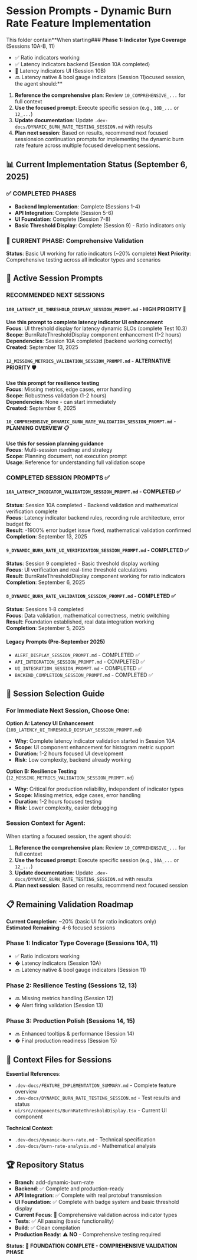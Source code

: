 # Session Prompts - Dynamic Burn Rate Feature Implementation

This folder contain**When starting### **Phase 1: Indicator Type Coverage** (Sessions 10A-B, 11)
- ✅ Ratio indicators working
- ✅ Latency indicators backend (Session 10A completed)
- 🚧 Latency indicators UI (Session 10B)
- 🔜 Latency native & bool gauge indicators (Session 11)ocused session, the agent should:**
1. **Reference the comprehensive plan**: Review `10_COMPREHENSIVE_...` for full context
2. **Use the focused prompt**: Execute specific session (e.g., `10B_...` or `12_...`)
3. **Update documentation**: Update `.dev-docs/DYNAMIC_BURN_RATE_TESTING_SESSION.md` with results
4. **Plan next session**: Based on results, recommend next focused sessionsion continuation prompts for implementing the dynamic burn rate feature across multiple focused development sessions.

## 📊 Current Implementation Status (September 6, 2025)

### **✅ COMPLETED PHASES** 
- **Backend Implementation**: Complete (Sessions 1-4)
- **API Integration**: Complete (Session 5-6) 
- **UI Foundation**: Complete (Session 7-8)
- **Basic Threshold Display**: Complete (Session 9) - Ratio indicators only

### **🚧 CURRENT PHASE: Comprehensive Validation**
**Status**: Basic UI working for ratio indicators (~20% complete)
**Next Priority**: Comprehensive testing across all indicator types and scenarios

## 🎯 Active Session Prompts

### **RECOMMENDED NEXT SESSIONS**

#### `10B_LATENCY_UI_THRESHOLD_DISPLAY_SESSION_PROMPT.md` - **HIGH PRIORITY** 🎯
**Use this prompt to complete latency indicator UI enhancement**  
**Focus**: UI threshold display for latency dynamic SLOs (complete Test 10.3)  
**Scope**: BurnRateThresholdDisplay component enhancement (1-2 hours)  
**Dependencies**: Session 10A completed (backend working correctly)  
**Created**: September 13, 2025

#### `12_MISSING_METRICS_VALIDATION_SESSION_PROMPT.md` - **ALTERNATIVE PRIORITY** 🛡️
**Use this prompt for resilience testing**  
**Focus**: Missing metrics, edge cases, error handling  
**Scope**: Robustness validation (1-2 hours)  
**Dependencies**: None - can start immediately  
**Created**: September 6, 2025

#### `10_COMPREHENSIVE_DYNAMIC_BURN_RATE_VALIDATION_SESSION_PROMPT.md` - **PLANNING OVERVIEW** 📋
**Use this for session planning guidance**  
**Focus**: Multi-session roadmap and strategy  
**Scope**: Planning document, not execution prompt  
**Usage**: Reference for understanding full validation scope  

### **COMPLETED SESSION PROMPTS** ✅

#### `10A_LATENCY_INDICATOR_VALIDATION_SESSION_PROMPT.md` - COMPLETED ✅
**Status**: Session 10A completed - Backend validation and mathematical verification complete  
**Focus**: Latency indicator backend rules, recording rule architecture, error budget fix  
**Result**: -1900% error budget issue fixed, mathematical validation confirmed  
**Completion**: September 13, 2025

#### `9_DYNAMIC_BURN_RATE_UI_VERIFICATION_SESSION_PROMPT.md` - COMPLETED ✅
**Status**: Session 9 completed - Basic threshold display working  
**Focus**: UI verification and real-time threshold calculations  
**Result**: BurnRateThresholdDisplay component working for ratio indicators  
**Completion**: September 6, 2025

#### `8_DYNAMIC_BURN_RATE_VALIDATION_SESSION_PROMPT.md` - COMPLETED ✅
**Status**: Sessions 1-8 completed  
**Focus**: Data validation, mathematical correctness, metric switching  
**Result**: Foundation established, real data integration working  
**Completion**: September 5, 2025

#### Legacy Prompts (Pre-September 2025)
- `ALERT_DISPLAY_SESSION_PROMPT.md` - COMPLETED ✅
- `API_INTEGRATION_SESSION_PROMPT.md` - COMPLETED ✅  
- `UI_INTEGRATION_SESSION_PROMPT.md` - COMPLETED ✅
- `BACKEND_COMPLETION_SESSION_PROMPT.md` - COMPLETED ✅

## 🔧 Session Selection Guide

### **For Immediate Next Session, Choose One**:

**Option A: Latency UI Enhancement** (`10B_LATENCY_UI_THRESHOLD_DISPLAY_SESSION_PROMPT.md`)
- **Why**: Complete latency indicator validation started in Session 10A
- **Scope**: UI component enhancement for histogram metric support
- **Duration**: 1-2 hours focused UI development
- **Risk**: Low complexity, backend already working

**Option B: Resilience Testing** (`12_MISSING_METRICS_VALIDATION_SESSION_PROMPT.md`)  
- **Why**: Critical for production reliability, independent of indicator types
- **Scope**: Missing metrics, edge cases, error handling
- **Duration**: 1-2 hours focused testing  
- **Risk**: Lower complexity, easier debugging

### **Session Context for Agent**:
When starting a focused session, the agent should:
1. **Reference the comprehensive plan**: Review `10_COMPREHENSIVE_...` for full context
2. **Use the focused prompt**: Execute specific session (e.g., `10A_...` or `12_...`)
3. **Update documentation**: Update `.dev-docs/DYNAMIC_BURN_RATE_TESTING_SESSION.md` with results
4. **Plan next session**: Based on results, recommend next focused session

## 📋 Remaining Validation Roadmap

**Current Completion**: ~20% (basic UI for ratio indicators only)  
**Estimated Remaining**: 4-6 focused sessions

### **Phase 1: Indicator Type Coverage** (Sessions 10A, 11)
- ✅ Ratio indicators working
- � Latency indicators (Session 10A)
- 🔜 Latency native & bool gauge indicators (Session 11)

### **Phase 2: Resilience Testing** (Sessions 12, 13)
- 🔜 Missing metrics handling (Session 12)
- � Alert firing validation (Session 13)

### **Phase 3: Production Polish** (Sessions 14, 15)
- 🔜 Enhanced tooltips & performance (Session 14)
- � Final production readiness (Session 15)

## 🎯 Context Files for Sessions

**Essential References**:
- `.dev-docs/FEATURE_IMPLEMENTATION_SUMMARY.md` - Complete feature overview
- `.dev-docs/DYNAMIC_BURN_RATE_TESTING_SESSION.md` - Test results and status
- `ui/src/components/BurnRateThresholdDisplay.tsx` - Current UI component

**Technical Context**:
- `.dev-docs/dynamic-burn-rate.md` - Technical specification  
- `.dev-docs/burn-rate-analysis.md` - Mathematical analysis

## 🏆 Repository Status

- **Branch**: add-dynamic-burn-rate  
- **Backend**: ✅ Complete and production-ready  
- **API Integration**: ✅ Complete with real protobuf transmission
- **UI Foundation**: ✅ Complete with badge system and basic threshold display
- **Current Focus**: 🚧 Comprehensive validation across indicator types
- **Tests**: ✅ All passing (basic functionality)
- **Build**: ✅ Clean compilation
- **Production Ready**: ⚠️ **NO** - Comprehensive testing required

**Status**: 🚧 **FOUNDATION COMPLETE - COMPREHENSIVE VALIDATION PHASE**
